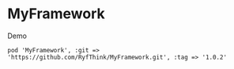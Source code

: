 # MyFramework
Demo


```
pod 'MyFramework', :git => 'https://github.com/RyfThink/MyFramework.git', :tag => '1.0.2'
```
